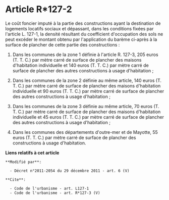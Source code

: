 # Article R*127-2

Le coût foncier imputé à la partie des constructions ayant la destination de logements locatifs sociaux et dépassant, dans
les conditions fixées par l'article L. 127-1, la densité résultant du coefficient d'occupation des sols ne peut excéder le
montant obtenu par l'application du barème ci-après à la surface de plancher de cette partie des constructions : 

1. Dans les communes de la zone 1 définie à l'article R. 127-3, 205 euros (T. T. C.) par mètre carré de surface de plancher
des maisons d'habitation individuelle et 140 euros (T. T. C.) par mètre carré de surface de plancher des autres constructions
à usage d'habitation ; 

2. Dans les communes de la zone 2 définie au même article, 140 euros (T. T. C.) par mètre carré de surface de plancher des
maisons d'habitation individuelle et 90 euros (T. T. C.) par mètre carré de surface de plancher des autres constructions à
usage d'habitation ; 

3. Dans les communes de la zone 3 définie au même article, 70 euros (T. T. C.) par mètre carré de surface de plancher des
maisons d'habitation individuelle et 45 euros (T. T. C.) par mètre carré de surface de plancher des autres constructions à
usage d'habitation ; 

4. Dans les communes des départements d'outre-mer et de Mayotte, 55 euros (T. T. C.) par mètre carré de surface de plancher
des constructions à usage d'habitation.

**Liens relatifs à cet article**

	**Modifié par**:

	  - Décret n°2011-2054 du 29 décembre 2011 - art. 6 (V)

	**Cite**:

	  - Code de l'urbanisme - art. L127-1
	  - Code de l'urbanisme - art. R*127-3 (V)
